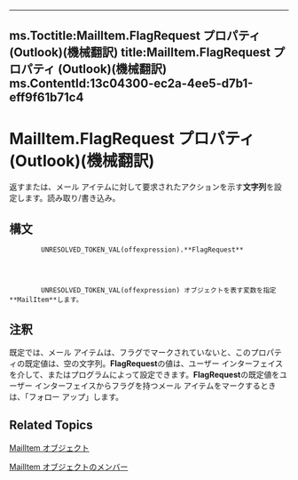 

---
ms.Toctitle:MailItem.FlagRequest プロパティ (Outlook)(機械翻訳)
title:MailItem.FlagRequest プロパティ (Outlook)(機械翻訳)
ms.ContentId:13c04300-ec2a-4ee5-d7b1-eff9f61b71c4
---
# MailItem.FlagRequest プロパティ (Outlook)(機械翻訳)




返すまたは、メール アイテムに対して要求されたアクションを示す**文字列**を設定します。読み取り/書き込み。

## 構文

            UNRESOLVED_TOKEN_VAL(offexpression).**FlagRequest**




            UNRESOLVED_TOKEN_VAL(offexpression) オブジェクトを表す変数を指定**MailItem**します。



## 注釈
既定では、メール アイテムは、フラグでマークされていないと、このプロパティの既定値は、空の文字列。**FlagRequest**の値は、ユーザー インターフェイスを介して、またはプログラムによって設定できます。**FlagRequest**の既定値をユーザー インターフェイスからフラグを持つメール アイテムをマークするときは、「フォロー アップ」します。



## Related Topics

[MailItem オブジェクト](14197346-05d2-0250-fa4c-4a6b07daf25f.md)

[MailItem オブジェクトのメンバー](1094d7df-ee80-a4b0-5a21-db2979506e6b.md)




